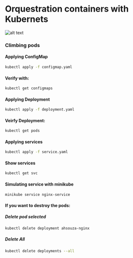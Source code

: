 # Orquestration containers with Kubernets

![alt text](https://cdn-images-1.medium.com/max/1200/1*A-kYNXMDiSLXde-ilVNJvg.png)


### Climbing pods

#### Applying ConfigMap

```sh
kubectl apply -f configmap.yaml
```

#### Verify with:

```sh
kubectl get configmaps
```

#### Applying Deployment

```sh
kubectl apply -f deployment.yaml
```
#### Veirfy Deployment:

```sh
kubectl get pods
```


#### Applying services

```sh
kubectl apply -f service.yaml
```


#### Show services

```sh
kubectl get svc
```

#### Simulating service with minikube

```sh
minikube service nginx-service
```



#### If you want to destroy the pods:


##### Delete pod selected

```sh
kubectl delete deployment ahsouza-nginx
```

##### Delete All

```sh
kubectl delete deployments --all
```
